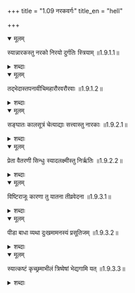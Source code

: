 +++
title = "1.09 नरकवर्गः"
title_en = "hell"

+++

<details open><summary>मूलम्</summary>

स्यान्नारकस्तु नरको निरयो दुर्गतिः स्त्रियाम् ॥1.9.1.1॥
</details>
<details><summary>शब्दाः</summary>

नरकः.  (4) - नारक (पुं), नरक (पुं), निरय (पुं), दुर्गति (स्त्री) ॥1.9.1.1॥
</details>

<details open><summary>मूलम्</summary>

तद्भेदास्तपनावीचिमहारौरवरौरवाः ॥1.9.1.2॥
</details>
<details><summary>शब्दाः</summary>

नरकभेदः.  (4) - तपन (पुं), अवीचि (पुं), महारौरव (पुं), रौरव (पुं) ॥1.9.1.2॥
</details>

<details open><summary>मूलम्</summary>

सङ्घातः कालसूत्रं चेत्याद्याः सत्त्वास्तु नारकाः ॥1.9.2.1॥
</details>
<details><summary>शब्दाः</summary>

नरकभेदः.  (2) - सङ्घात (पुं), कालसूत्र (नपुं)  
नरकस्थप्राणी.  (1) - नारक (पुं) ॥1.9.2.1॥
</details>

<details open><summary>मूलम्</summary>

प्रेता वैतरणी सिन्धुः स्यादलक्ष्मीस्तु निर्ऋतिः ॥1.9.2.2॥
</details>
<details><summary>शब्दाः</summary>

नरकस्थप्राणी.  (1) - प्रेत (पुं)  
नरकस्थ नदी.  (1) - वैतरणी (स्त्री)  
नारकीया अश्रीकरम्.  (2) - अलक्ष्मी (स्त्री), निरृति (स्त्री) ॥1.9.2.2॥
</details>

<details open><summary>मूलम्</summary>

विष्टिराजूः कारणा तु यातना तीव्रवेदना ॥1.9.3.1॥
</details>
<details><summary>शब्दाः</summary>

नरके हढात् प्रक्षेपः.  (2) - विष्टि (स्त्री), आजू (स्त्री)  
तीव्रदुःखम्.  (3) - कारणा (स्त्री), यातना (स्त्री), तीव्रवेदना (स्त्री) ॥1.9.3.1॥
</details>

<details open><summary>मूलम्</summary>

पीडा बाधा व्यथा दुःखमामनस्यं प्रसूतिजम् ॥1.9.3.2॥
</details>
<details><summary>शब्दाः</summary>

दुःखम्.  (6) - पीडा (स्त्री), बाधा (स्त्री), व्यथा (स्त्री), दुःख (नपुं), आमनस्य (नपुं), प्रसूतिज (नपुं) ॥1.9.3.2॥
</details>

<details open><summary>मूलम्</summary>

स्यात्कष्टं कृच्छ्रमाभीलं त्रिष्वेषां भेद्यगामि यत् ॥1.9.3.3॥
</details>
<details><summary>शब्दाः</summary>

दुःखम्.  (4) - कष्ट (नपुं), कृच्छ्र (नपुं), आभील (नपुं), भेद्यगामिन् (पुं) ॥1.9.3.3॥
</details>
